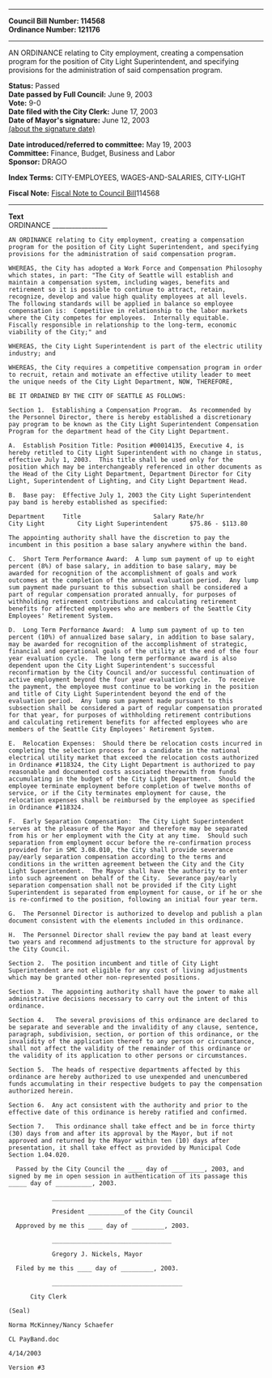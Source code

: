 * * * * *  
  
**Council Bill Number: [](#h0)[](#h2)114568**   
**Ordinance Number: 121176**  
  
* * * * *  
  
AN ORDINANCE relating to City employment, creating a compensation program for the position of City Light Superintendent, and specifying provisions for the administration of said compensation program.  
  
**Status:** Passed   
**Date passed by Full Council:** June 9, 2003   
**Vote:** 9-0   
**Date filed with the City Clerk:** June 17, 2003   
**Date of Mayor's signature:** June 12, 2003   
[(about the signature date)](/~public/approvaldate.htm)   
  
  
**Date introduced/referred to committee:** May 19, 2003   
**Committee:** Finance, Budget, Business and Labor   
**Sponsor:** DRAGO   
  
**Index Terms:** CITY-EMPLOYEES, WAGES-AND-SALARIES, CITY-LIGHT  
  
**Fiscal Note:** [Fiscal Note to Council Bill](http://clerk.seattle.gov/~public/fnote/114568.htm)[](#h1)[](#h3)114568  
  
* * * * *  
  
**Text**  
    ORDINANCE _________________  
  
    AN ORDINANCE relating to City employment, creating a compensation  
    program for the position of City Light Superintendent, and specifying  
    provisions for the administration of said compensation program.  
  
    WHEREAS, the City has adopted a Work Force and Compensation Philosophy  
    which states, in part: "The City of Seattle will establish and  
    maintain a compensation system, including wages, benefits and  
    retirement so it is possible to continue to attract, retain,  
    recognize, develop and value high quality employees at all levels.  
    The following standards will be applied in balance so employee  
    compensation is:  Competitive in relationship to the labor markets  
    where the City competes for employees.  Internally equitable.  
    Fiscally responsible in relationship to the long-term, economic  
    viability of the City;" and  
  
    WHEREAS, the City Light Superintendent is part of the electric utility  
    industry; and  
  
    WHEREAS, the City requires a competitive compensation program in order  
    to recruit, retain and motivate an effective utility leader to meet  
    the unique needs of the City Light Department, NOW, THEREFORE,  
  
    BE IT ORDAINED BY THE CITY OF SEATTLE AS FOLLOWS:  
  
    Section 1.  Establishing a Compensation Program.  As recommended by  
    the Personnel Director, there is hereby established a discretionary  
    pay program to be known as the City Light Superintendent Compensation  
    Program for the department head of the City Light Department.  
  
    A.  Establish Position Title: Position #00014135, Executive 4, is  
    hereby retitled to City Light Superintendent with no change in status,  
    effective July 1, 2003.  This title shall be used only for the  
    position which may be interchangeably referenced in other documents as  
    the Head of the City Light Department, Department Director for City  
    Light, Superintendent of Lighting, and City Light Department Head.  
  
    B.  Base pay:  Effective July 1, 2003 the City Light Superintendent  
    pay band is hereby established as specified:  
  
    Department     Title                    Salary Rate/hr  
    City Light         City Light Superintendent      $75.86 - $113.80  
  
    The appointing authority shall have the discretion to pay the  
    incumbent in this position a base salary anywhere within the band.  
  
    C.  Short Term Performance Award:  A lump sum payment of up to eight  
    percent (8%) of base salary, in addition to base salary, may be  
    awarded for recognition of the accomplishment of goals and work  
    outcomes at the completion of the annual evaluation period.  Any lump  
    sum payment made pursuant to this subsection shall be considered a  
    part of regular compensation prorated annually, for purposes of  
    withholding retirement contributions and calculating retirement  
    benefits for affected employees who are members of the Seattle City  
    Employees' Retirement System.  
  
    D.  Long Term Performance Award:  A lump sum payment of up to ten  
    percent (10%) of annualized base salary, in addition to base salary,  
    may be awarded for recognition of the accomplishment of strategic,  
    financial and operational goals of the utility at the end of the four  
    year evaluation cycle.  The long term performance award is also  
    dependent upon the City Light Superintendent's successful  
    reconfirmation by the City Council and/or successful continuation of  
    active employment beyond the four year evaluation cycle.  To receive  
    the payment, the employee must continue to be working in the position  
    and title of City Light Superintendent beyond the end of the  
    evaluation period.  Any lump sum payment made pursuant to this  
    subsection shall be considered a part of regular compensation prorated  
    for that year, for purposes of withholding retirement contributions  
    and calculating retirement benefits for affected employees who are  
    members of the Seattle City Employees' Retirement System.  
  
    E.  Relocation Expenses:  Should there be relocation costs incurred in  
    completing the selection process for a candidate in the national  
    electrical utility market that exceed the relocation costs authorized  
    in Ordinance #118324, the City Light Department is authorized to pay  
    reasonable and documented costs associated therewith from funds  
    accumulating in the budget of the City Light Department.  Should the  
    employee terminate employment before completion of twelve months of  
    service, or if the City terminates employment for cause, the  
    relocation expenses shall be reimbursed by the employee as specified  
    in Ordinance #118324.  
  
    F.  Early Separation Compensation:  The City Light Superintendent  
    serves at the pleasure of the Mayor and therefore may be separated  
    from his or her employment with the City at any time.  Should such  
    separation from employment occur before the re-confirmation process  
    provided for in SMC 3.08.010, the City shall provide severance  
    pay/early separation compensation according to the terms and  
    conditions in the written agreement between the City and the City  
    Light Superintendent.  The Mayor shall have the authority to enter  
    into such agreement on behalf of the City.  Severance pay/early  
    separation compensation shall not be provided if the City Light  
    Superintendent is separated from employment for cause, or if he or she  
    is re-confirmed to the position, following an initial four year term.  
  
    G.  The Personnel Director is authorized to develop and publish a plan  
    document consistent with the elements included in this ordinance.  
  
    H.  The Personnel Director shall review the pay band at least every  
    two years and recommend adjustments to the structure for approval by  
    the City Council.  
  
    Section 2.  The position incumbent and title of City Light  
    Superintendent are not eligible for any cost of living adjustments  
    which may be granted other non-represented positions.  
  
    Section 3.  The appointing authority shall have the power to make all  
    administrative decisions necessary to carry out the intent of this  
    ordinance.  
  
    Section 4.   The several provisions of this ordinance are declared to  
    be separate and severable and the invalidity of any clause, sentence,  
    paragraph, subdivision, section, or portion of this ordinance, or the  
    invalidity of the application thereof to any person or circumstance,  
    shall not affect the validity of the remainder of this ordinance or  
    the validity of its application to other persons or circumstances.  
  
    Section 5.  The heads of respective departments affected by this  
    ordinance are hereby authorized to use unexpended and unencumbered  
    funds accumulating in their respective budgets to pay the compensation  
    authorized herein.  
  
    Section 6.  Any act consistent with the authority and prior to the  
    effective date of this ordinance is hereby ratified and confirmed.  
  
    Section 7.   This ordinance shall take effect and be in force thirty  
    (30) days from and after its approval by the Mayor, but if not  
    approved and returned by the Mayor within ten (10) days after  
    presentation, it shall take effect as provided by Municipal Code  
    Section 1.04.020.  
  
      Passed by the City Council the ____ day of _________, 2003, and  
    signed by me in open session in authentication of its passage this  
    _____ day of __________, 2003.  
  
                _________________________________  
  
                President __________of the City Council  
  
      Approved by me this ____ day of _________, 2003.  
  
                _________________________________  
  
                Gregory J. Nickels, Mayor  
  
      Filed by me this ____ day of _________, 2003.  
  
                ____________________________________  
  
          City Clerk  
  
    (Seal)  
  
    Norma McKinney/Nancy Schaefer  
  
    CL PayBand.doc  
  
    4/14/2003  
  
    Version #3  
